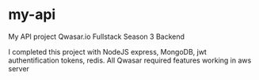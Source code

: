 # my-api
My API project Qwasar.io Fullstack Season 3 Backend

I completed this project with NodeJS express, MongoDB, jwt authentification tokens, redis.
All Qwasar required features working in aws server
